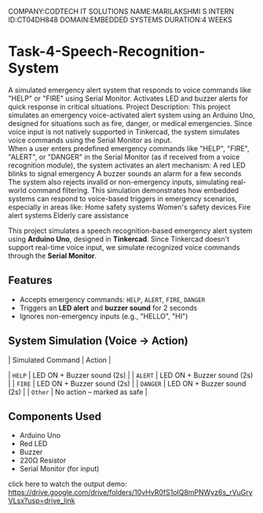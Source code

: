 COMPANY:CODTECH IT SOLUTIONS 
NAME:MARILAKSHMI S 
INTERN ID:CT04DH848
DOMAIN:EMBEDDED SYSTEMS
DURATION:4 WEEKS
# Task-4-Speech-Recognition-System
A simulated emergency alert system that responds to voice commands like "HELP" or "FIRE" using Serial Monitor. Activates LED and buzzer alerts for quick response in critical situations.
Project Description: 
        This project simulates an emergency voice-activated alert system using an Arduino Uno, designed for situations such as fire, danger, or medical emergencies. Since voice input is not natively supported in Tinkercad, the system simulates voice commands using the Serial Monitor as input.  
        When a user enters predefined emergency commands like "HELP", "FIRE", "ALERT", or "DANGER" in the Serial Monitor (as if received from a voice recognition module), the system activates an alert mechanism:
        A red LED blinks to signal emergency
        A buzzer sounds an alarm for a few seconds
The system also rejects invalid or non-emergency inputs, simulating real-world command filtering.
This simulation demonstrates how embedded systems can respond to voice-based triggers in emergency scenarios, especially in areas like:
Home safety systems
Women's safety devices
Fire alert systems
Elderly care assistance


This project simulates a speech recognition-based emergency alert system using **Arduino Uno**, designed in **Tinkercad**.
Since Tinkercad doesn't support real-time voice input, we simulate recognized voice commands through the **Serial Monitor**.
##  Features
- Accepts emergency commands: `HELP`, `ALERT`, `FIRE`, `DANGER`
- Triggers an **LED alert** and **buzzer sound** for 2 seconds
- Ignores non-emergency inputs (e.g., "HELLO", "HI")
## System Simulation (Voice → Action)

| Simulated Command | Action |

| `HELP` | LED ON +  Buzzer sound (2s) |
| `ALERT` |  LED ON +  Buzzer sound (2s) |
| `FIRE` |  LED ON +  Buzzer sound (2s) |
| `DANGER` |  LED ON +  Buzzer sound (2s) |
| `Other` |  No action – marked as safe |
## Components Used
- Arduino Uno
- Red LED
- Buzzer
- 220Ω Resistor
- Serial Monitor (for input)

  
click here to watch the output demo:
https://drive.google.com/drive/folders/10vHvR0fS1olQ8mPNWyz6s_rVuGryVLsx?usp=drive_link

